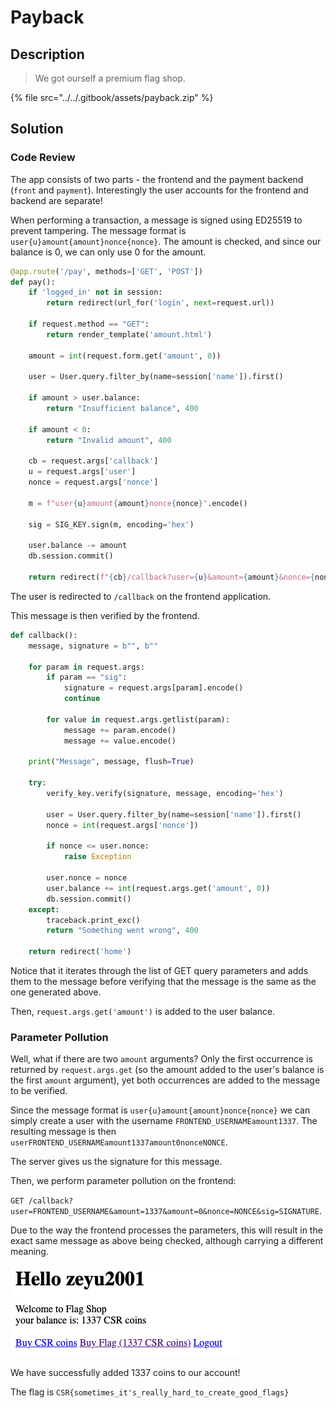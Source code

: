 # Payback

## Description

> We got ourself a premium flag shop.

{% file src="../../.gitbook/assets/payback.zip" %}

## Solution

### Code Review

The app consists of two parts - the frontend and the payment backend (`front` and `payment`). Interestingly the user accounts for the frontend and backend are separate!

When performing a transaction, a message is signed using ED25519 to prevent tampering. The message format is `user{u}amount{amount}nonce{nonce}`. The amount is checked, and since our balance is 0, we can only use 0 for the amount.

```python
@app.route('/pay', methods=['GET', 'POST'])
def pay():
    if 'logged_in' not in session:
        return redirect(url_for('login', next=request.url))

    if request.method == "GET":
        return render_template('amount.html')

    amount = int(request.form.get('amount', 0))

    user = User.query.filter_by(name=session['name']).first()

    if amount > user.balance:
        return "Insufficient balance", 400

    if amount < 0:
        return "Invalid amount", 400

    cb = request.args['callback']
    u = request.args['user']
    nonce = request.args['nonce']

    m = f"user{u}amount{amount}nonce{nonce}".encode()

    sig = SIG_KEY.sign(m, encoding='hex')

    user.balance -= amount
    db.session.commit()

    return redirect(f"{cb}/callback?user={u}&amount={amount}&nonce={nonce}&sig={sig.decode()}", code=302)
```

The user is redirected to `/callback` on the frontend application.

This message is then verified by the frontend.

```python
def callback():
    message, signature = b"", b""

    for param in request.args:
        if param == "sig":
            signature = request.args[param].encode()
            continue

        for value in request.args.getlist(param):
            message += param.encode()
            message += value.encode()
    
    print("Message", message, flush=True)

    try:
        verify_key.verify(signature, message, encoding='hex')

        user = User.query.filter_by(name=session['name']).first()
        nonce = int(request.args['nonce'])

        if nonce <= user.nonce:
            raise Exception

        user.nonce = nonce
        user.balance += int(request.args.get('amount', 0))
        db.session.commit()
    except:
        traceback.print_exc()
        return "Something went wrong", 400

    return redirect('home')
```

Notice that it iterates through the list of GET query parameters and adds them to the message before verifying that the message is the same as the one generated above.

Then, `request.args.get('amount')` is added to the user balance.

### Parameter Pollution

Well, what if there are two `amount` arguments? Only the first occurrence is returned by `request.args.get` (so the amount added to the user's balance is the first `amount` argument), yet both occurrences are added to the message to be verified.

Since the message format is `user{u}amount{amount}nonce{nonce}` we can simply create a user with the username `FRONTEND_USERNAMEamount1337`. The resulting message is then `userFRONTEND_USERNAMEamount1337amount0nonceNONCE`.

The server gives us the signature for this message.

Then, we perform parameter pollution on the frontend:

`GET /callback?user=FRONTEND_USERNAME&amount=1337&amount=0&nonce=NONCE&sig=SIGNATURE`.

Due to the way the frontend processes the parameters, this will result in the exact same message as above being checked, although carrying a different meaning.

![](<../../.gitbook/assets/image (83) (1) (1).png>)

We have successfully added 1337 coins to our account!

The flag is `CSR{sometimes_it's_really_hard_to_create_good_flags}`
